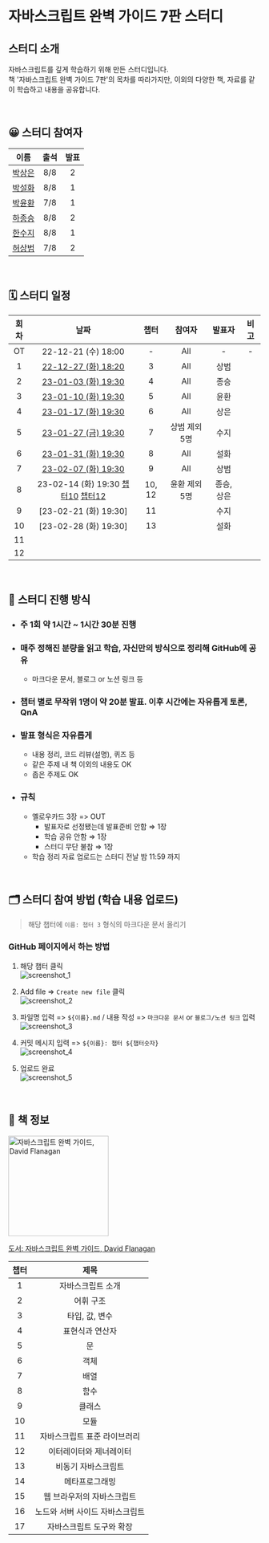 # 자바스크립트 완벽 가이드 7판 스터디

## 스터디 소개

자바스크립트를 깊게 학습하기 위해 만든 스터디입니다.  
책 '자바스크립트 완벽 가이드 7판'의 목차를 따라가지만, 이외의 다양한 책, 자료를 같이 학습하고 내용을 공유합니다.

<br>

## 😀 스터디 참여자

|                   이름                   | 출석 | 발표 |
| :--------------------------------------: | :--: | :--: |
|   [박상은](https://github.com/1-blue)    | 8/8  |  2   |
|   [박설화](https://github.com/iberis2)   | 8/8  |  1   |
|  [박윤환](https://github.com/yunhwan98)  | 7/8  |  1   |
|  [하종승](https://github.com/hajongon)   | 8/8  |  2   |
|  [한수지](https://github.com/nincoding)  | 8/8  |  1   |
| [허상범](https://github.com/sangbeomheo) | 7/8  |  2   |

<br>

## 🗓 스터디 일정

| 회차 |                                                                                               날짜                                                                                                |  챕터  |    참여자     |   발표자   | 비고 |
| :--: | :-----------------------------------------------------------------------------------------------------------------------------------------------------------------------------------------------: | :----: | :-----------: | :--------: | :--: |
|  OT  |                                                                                        22-12-21 (수) 18:00                                                                                        |   -    |      All      |     -      |  -   |
|  1   |                                                 [22-12-27 (화) 18:20](/%5Bch_03%5D%20%ED%83%80%EC%9E%85%2C%20%EA%B0%92%2C%20%EB%B3%80%EC%88%98/)                                                  |   3    |      All      |    상범    |      |
|  2   |                                             [23-01-03 (화) 19:30](/%5Bch_04%5D%20%ED%91%9C%ED%98%84%EC%8B%9D%EA%B3%BC%20%EC%97%B0%EC%82%B0%EC%9E%90/)                                             |   4    |      All      |    종승    |      |
|  3   |                                                                         [23-01-10 (화) 19:30](/%5Bch_05%5D%20%EB%AC%B8/)                                                                          |   5    |      All      |    윤환    |      |
|  4   |                                                                     [23-01-17 (화) 19:30](/%5Bch_06%5D%20%EA%B0%9D%EC%B2%B4/)                                                                     |   6    |      All      |    상은    |      |
|  5   |                                                                     [23-01-27 (금) 19:30](/%5Bch_07%5D%20%EB%B0%B0%EC%97%B4/)                                                                     |   7    | 상범 제외 5명 |    수지    |      |
|  6   |                                                                     [23-01-31 (화) 19:30](/%5Bch_08%5D%20%ED%95%A8%EC%88%98/)                                                                     |   8    |      All      |    설화    |      |
|  7   |                                                                [23-02-07 (화) 19:30](/%5Bch_09%5D%20%ED%81%B4%EB%9E%98%EC%8A%A4/)                                                                 |   9    |      All      |    상범    |      |
|  8   | 23-02-14 (화) 19:30 [챕터10](/%5Bch_10%5D%20%EB%AA%A8%EB%93%88/) [챕터12](/%5Bch_12%5D%20%EC%9D%B4%ED%84%B0%EB%A0%88%EC%9D%B4%ED%84%B0%EC%99%80%20%EC%A0%9C%EB%84%88%EB%A0%88%EC%9D%B4%ED%84%B0/) | 10, 12 | 윤환 제외 5명 | 종승, 상은 |      |
|  9   |                                                                                       [23-02-21 (화) 19:30]                                                                                       |   11   |               |    수지    |      |
|  10  |                                                                                       [23-02-28 (화) 19:30]                                                                                       |   13   |               |    설화    |      |
|  11  |                                                                                                                                                                                                   |        |               |            |      |
|  12  |                                                                                                                                                                                                   |        |               |            |      |

<br>

## 🔖 스터디 진행 방식

- ### 주 1회 약 1시간 ~ 1시간 30분 진행
- ### 매주 정해진 분량을 읽고 학습, 자신만의 방식으로 정리해 GitHub에 공유
  - 마크다운 문서, 블로그 or 노션 링크 등
- ### 챕터 별로 무작위 1명이 약 20분 발표. 이후 시간에는 자유롭게 토론, QnA
- ### 발표 형식은 자유롭게
  - 내용 정리, 코드 리뷰(설명), 퀴즈 등
  - 같은 주제 내 책 이외의 내용도 OK
  - 좁은 주제도 OK
- ### 규칙
  - 옐로우카드 3장 => OUT
    - 발표자로 선정됐는데 발표준비 안함 ⇒ 1장
    - 학습 공유 안함 ⇒ 1장
    - 스터디 무단 불참 ⇒ 1장
  - 학습 정리 자료 업로드는 스터디 전날 밤 11:59 까지

<br>

## 🗂 스터디 참여 방법 (학습 내용 업로드)

> 해당 챕터에 `이름: 챕터 3` 형식의 마크다운 문서 올리기

### GitHub 페이지에서 하는 방법

1. 해당 챕터 클릭  
   ![screenshot_1](https://user-images.githubusercontent.com/41741221/208923974-72ac2a8c-0388-40b1-ae62-1919fcced04c.jpg)

2. Add file => `Create new file` 클릭  
   ![screenshot_2](https://user-images.githubusercontent.com/41741221/208923977-7f8eafdd-ee9e-4b9f-be87-947a3c95fa72.jpg)

3. 파일명 입력 => `${이름}.md` / 내용 작성 => `마크다운 문서` or `블로그/노션 링크` 입력  
   ![screenshot_3](https://user-images.githubusercontent.com/41741221/208923979-401ab059-8ca5-40a5-92e9-1b0f519c0a53.jpg)

4. 커밋 메시지 입력 => `${이름}: 챕터 ${챕터숫자}`  
   ![screenshot_4](https://user-images.githubusercontent.com/41741221/208925395-4b47e527-42d7-4a7c-9449-fd3bfdffac20.jpg)

5. 업로드 완료  
   ![screenshot_5](https://user-images.githubusercontent.com/41741221/208925950-38510c3c-763a-4af0-8b5b-cf0c14e564e9.jpg)

<br>

## 📖 책 정보

<img width="200" src="https://user-images.githubusercontent.com/60775453/162977636-b8255334-a25a-4dcc-8173-65e5deeb107c.jpeg" alt="자바스크립트 완벽 가이드, David Flanagan">

[도서: 자바스크립트 완벽 가이드, David Flanagan](https://product.kyobobook.co.kr/detail/S000001033131)

| 챕터 |              제목               |
| :--: | :-----------------------------: |
|  1   |        자바스크립트 소개        |
|  2   |            어휘 구조            |
|  3   |         타입, 값, 변수          |
|  4   |         표현식과 연산자         |
|  5   |               문                |
|  6   |              객체               |
|  7   |              배열               |
|  8   |              함수               |
|  9   |             클래스              |
|  10  |              모듈               |
|  11  |  자바스크립트 표준 라이브러리   |
|  12  |     이터레이터와 제너레이터     |
|  13  |       비동기 자바스크립트       |
|  14  |         메타프로그래밍          |
|  15  |   웹 브라우저의 자바스크립트    |
|  16  | 노드와 서버 사이드 자바스크립트 |
|  17  |    자바스크립트 도구와 확장     |
